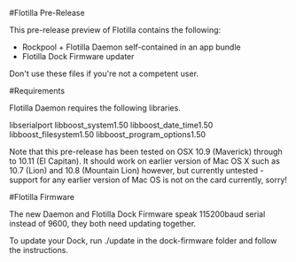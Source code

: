 #Flotilla Pre-Release

This pre-release preview of Flotilla contains the following:

* Rockpool + Flotilla Daemon self-contained in an app bundle
* Flotilla Dock Firmware updater

Don't use these files if you're not a competent user.

#Requirements

Flotilla Daemon requires the following libraries.

libserialport
libboost_system1.50
libboost_date_time1.50
libboost_filesystem1.50
libboost_program_options1.50

Note that this pre-release has been tested on OSX 10.9 (Maverick) through to 10.11 (El Capitan). It should work on earlier version of Mac OS X such as 10.7 (Lion) and 10.8 (Mountain Lion) however, but currently untested - support for any earlier version of Mac OS is not on the card currently, sorry!

#Flotilla Firmware

The new Daemon and Flotilla Dock Firmware speak 115200baud serial instead of 9600, they both need updating together.

To update your Dock, run ./update in the dock-firmware folder and follow the instructions.
